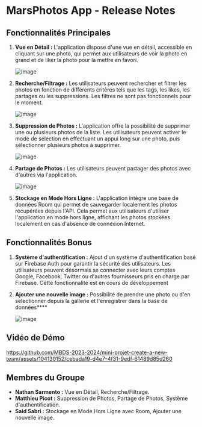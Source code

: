 # MarsPhotos App - Release Notes

## Fonctionnalités Principales

1. **Vue en Détail :** L'application dispose d'une vue en détail, accessible en cliquant sur une photo, qui permet aux utilisateurs de voir la photo en grand et de liker la photo pour la mettre en favori.

   ![image](https://github.com/MBDS-2023-2024/mini-projet-create-a-new-team/assets/104130152/aaaa0800-cda7-4306-84c2-9285b5fc7cc9)


3. **Recherche/Filtrage :** Les utilisateurs peuvent rechercher et filtrer les photos en fonction de différents critères tels que les tags, les likes, les partages ou les suppressions. Les filtres ne sont pas fonctionnels pour le moment.

   ![image](https://github.com/MBDS-2023-2024/mini-projet-create-a-new-team/assets/104130152/0d073c4e-c1a7-4dc2-b696-667275b8ea7e)


5. **Suppression de Photos :** L'application offre la possibilité de supprimer une ou plusieurs photos de la liste. Les utilisateurs peuvent activer le mode de sélection en effectuant un appui long sur une photo, puis sélectionner plusieurs photos à supprimer.

   ![image](https://github.com/MBDS-2023-2024/mini-projet-create-a-new-team/assets/104130152/53fdbf52-0aba-424d-86be-61fda28fd3e9)


7. **Partage de Photos :** Les utilisateurs peuvent partager des photos avec d'autres via l'application.

   ![image](https://github.com/MBDS-2023-2024/mini-projet-create-a-new-team/assets/104130152/af0b6cad-e2a7-4770-94ed-e9f058628a7b)


9. **Stockage en Mode Hors Ligne :** L'application intègre une base de données Room qui permet de sauvegarder localement les photos récupérées depuis l'API. Cela permet aux utilisateurs d'utiliser l'application en mode hors ligne, affichant les photos stockées localement en cas d'absence de connexion Internet.

## Fonctionnalités Bonus

1. **Système d'authentification :** Ajout d'un système d'authentification basé sur Firebase Auth pour garantir la sécurité des utilisateurs. Les utilisateurs peuvent désormais se connecter avec leurs comptes Google, Facebook, Twitter ou d'autres fournisseurs pris en charge par Firebase. Cette fonctionnalité est en cours de développement

2. **Ajouter une nouvelle image :** Possibilité de prendre une photo ou d'en selectionner depuis la gallerie et l'enregistrer dans la base de données****

   ![image](https://github.com/MBDS-2023-2024/mini-projet-create-a-new-team/assets/104130152/f7c96b9e-80f3-45e0-83ad-483417f0272f)



## Vidéo de Démo

https://github.com/MBDS-2023-2024/mini-projet-create-a-new-team/assets/104130152/cebada19-d4e7-4f31-9edf-61489d85d260


## Membres du Groupe

- **Nathan Sarmento :** Vue en Détail, Recherche/Filtrage.
- **Matthieu Picot :** Suppression de Photos, Partage de Photos, Système d'authentification.
- **Said Sabri :** Stockage en Mode Hors Ligne avec Room, Ajouter une nouvelle image.
